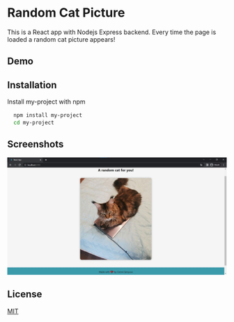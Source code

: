 # Random Cat Picture

This is a React app with Nodejs Express backend. Every time the page is loaded a random cat picture appears!

## Demo




## Installation

Install my-project with npm

```bash
  npm install my-project
  cd my-project
```
    
## Screenshots

![App Screenshot](images/random-cat-pic.jpg)


## License

[MIT](https://choosealicense.com/licenses/mit/)

